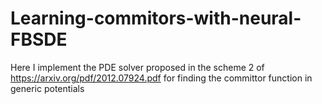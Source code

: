 # Learning-commitors-with-neural-FBSDE

Here I implement the PDE solver proposed in the scheme 2 of https://arxiv.org/pdf/2012.07924.pdf for finding the committor function in generic potentials
